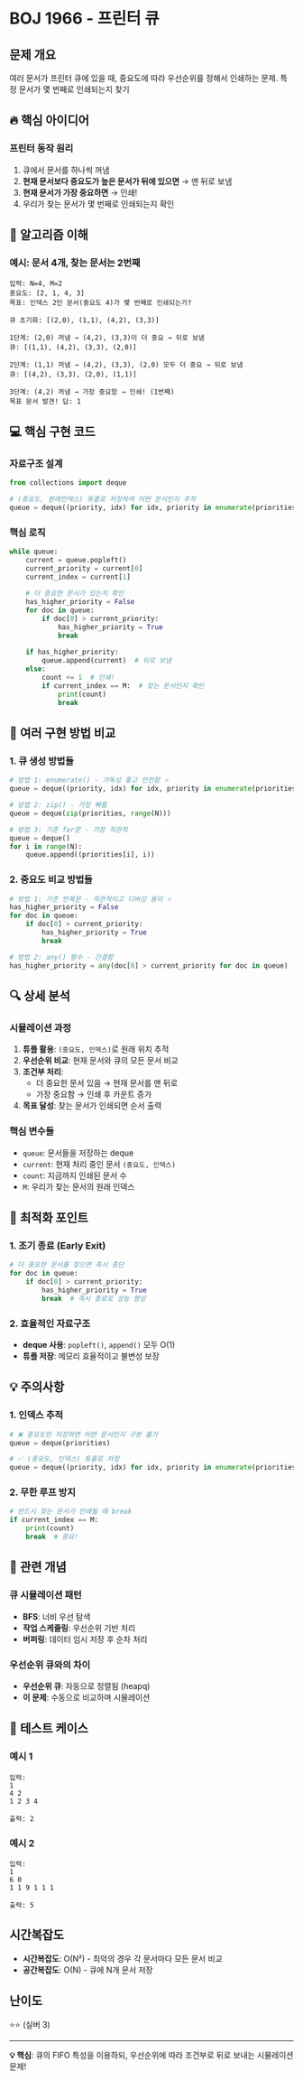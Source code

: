 # BOJ 1966 - 프린터 큐

## 문제 개요
여러 문서가 프린터 큐에 있을 때, 중요도에 따라 우선순위를 정해서 인쇄하는 문제. 특정 문서가 몇 번째로 인쇄되는지 찾기

## 🔥 핵심 아이디어

### **프린터 동작 원리**
1. 큐에서 문서를 하나씩 꺼냄
2. **현재 문서보다 중요도가 높은 문서가 뒤에 있으면** → 맨 뒤로 보냄
3. **현재 문서가 가장 중요하면** → 인쇄!
4. 우리가 찾는 문서가 몇 번째로 인쇄되는지 확인

## 🧠 알고리즘 이해

### **예시: 문서 4개, 찾는 문서는 2번째**
```
입력: N=4, M=2
중요도: [2, 1, 4, 3]
목표: 인덱스 2인 문서(중요도 4)가 몇 번째로 인쇄되는가?

큐 초기화: [(2,0), (1,1), (4,2), (3,3)]

1단계: (2,0) 꺼냄 → (4,2), (3,3)이 더 중요 → 뒤로 보냄
큐: [(1,1), (4,2), (3,3), (2,0)]

2단계: (1,1) 꺼냄 → (4,2), (3,3), (2,0) 모두 더 중요 → 뒤로 보냄
큐: [(4,2), (3,3), (2,0), (1,1)]

3단계: (4,2) 꺼냄 → 가장 중요함 → 인쇄! (1번째)
목표 문서 발견! 답: 1
```

## 💻 핵심 구현 코드

### **자료구조 설계**
```python
from collections import deque

# (중요도, 원래인덱스) 튜플로 저장하여 어떤 문서인지 추적
queue = deque((priority, idx) for idx, priority in enumerate(priorities))
```

### **핵심 로직**
```python
while queue:
    current = queue.popleft()
    current_priority = current[0]
    current_index = current[1]
    
    # 더 중요한 문서가 있는지 확인
    has_higher_priority = False
    for doc in queue:
        if doc[0] > current_priority:
            has_higher_priority = True
            break
    
    if has_higher_priority:
        queue.append(current)  # 뒤로 보냄
    else:
        count += 1  # 인쇄!
        if current_index == M:  # 찾는 문서인지 확인
            print(count)
            break
```

## 🎯 여러 구현 방법 비교

### **1. 큐 생성 방법들**
```python
# 방법 1: enumerate() - 가독성 좋고 안전함 ⭐
queue = deque((priority, idx) for idx, priority in enumerate(priorities))

# 방법 2: zip() - 가장 빠름
queue = deque(zip(priorities, range(N)))

# 방법 3: 기존 for문 - 가장 직관적
queue = deque()
for i in range(N):
    queue.append((priorities[i], i))
```

### **2. 중요도 비교 방법들**
```python
# 방법 1: 기존 반복문 - 직관적이고 디버깅 용이 ⭐
has_higher_priority = False
for doc in queue:
    if doc[0] > current_priority:
        has_higher_priority = True
        break

# 방법 2: any() 함수 - 간결함
has_higher_priority = any(doc[0] > current_priority for doc in queue)
```

## 🔍 상세 분석

### **시뮬레이션 과정**
1. **튜플 활용**: `(중요도, 인덱스)`로 원래 위치 추적
2. **우선순위 비교**: 현재 문서와 큐의 모든 문서 비교
3. **조건부 처리**: 
   - 더 중요한 문서 있음 → 현재 문서를 맨 뒤로
   - 가장 중요함 → 인쇄 후 카운트 증가
4. **목표 달성**: 찾는 문서가 인쇄되면 순서 출력

### **핵심 변수들**
- `queue`: 문서들을 저장하는 deque
- `current`: 현재 처리 중인 문서 `(중요도, 인덱스)`
- `count`: 지금까지 인쇄된 문서 수
- `M`: 우리가 찾는 문서의 원래 인덱스

## 🚀 최적화 포인트

### **1. 조기 종료 (Early Exit)**
```python
# 더 중요한 문서를 찾으면 즉시 중단
for doc in queue:
    if doc[0] > current_priority:
        has_higher_priority = True
        break  # 즉시 종료로 성능 향상
```

### **2. 효율적인 자료구조**
- **deque 사용**: `popleft()`, `append()` 모두 O(1)
- **튜플 저장**: 메모리 효율적이고 불변성 보장

## 💡 주의사항

### **1. 인덱스 추적**
```python
# ❌ 중요도만 저장하면 어떤 문서인지 구분 불가
queue = deque(priorities)

# ✅ (중요도, 인덱스) 튜플로 저장
queue = deque((priority, idx) for idx, priority in enumerate(priorities))
```

### **2. 무한 루프 방지**
```python
# 반드시 찾는 문서가 인쇄될 때 break
if current_index == M:
    print(count)
    break  # 중요!
```

## 🔗 관련 개념

### **큐 시뮬레이션 패턴**
- **BFS**: 너비 우선 탐색
- **작업 스케줄링**: 우선순위 기반 처리
- **버퍼링**: 데이터 임시 저장 후 순차 처리

### **우선순위 큐와의 차이**
- **우선순위 큐**: 자동으로 정렬됨 (heapq)
- **이 문제**: 수동으로 비교하며 시뮬레이션

## 🎲 테스트 케이스

### **예시 1**
```
입력:
1
4 2
1 2 3 4

출력: 2
```

### **예시 2**
```
입력:
1
6 0
1 1 9 1 1 1

출력: 5
```

## 시간복잡도
- **시간복잡도**: O(N²) - 최악의 경우 각 문서마다 모든 문서 비교
- **공간복잡도**: O(N) - 큐에 N개 문서 저장

## 난이도
⭐⭐ (실버 3)

---
**💡 핵심**: 큐의 FIFO 특성을 이용하되, 우선순위에 따라 조건부로 뒤로 보내는 시뮬레이션 문제!
